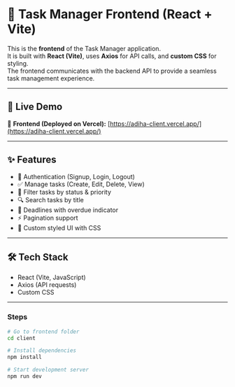 # 🎨 Task Manager Frontend (React + Vite)

This is the **frontend** of the Task Manager application.  
It is built with **React (Vite)**, uses **Axios** for API calls, and **custom CSS** for styling.  
The frontend communicates with the backend API to provide a seamless task management experience.

---

## 🚀 Live Demo

🔗 **Frontend (Deployed on Vercel):** [https://adiha-client.vercel.app/](https://adiha-client.vercel.app/) 

---

## ✨ Features

- 🔐 Authentication (Signup, Login, Logout)  
- ✅ Manage tasks (Create, Edit, Delete, View)  
- 🔎 Filter tasks by status & priority  
- 🔍 Search tasks by title  
- 📅 Deadlines with overdue indicator  
- ⚡ Pagination support  
- 🎨 Custom styled UI with CSS  

---

## 🛠️ Tech Stack

- React (Vite, JavaScript)  
- Axios (API requests)  
- Custom CSS  

---


### Steps
```bash
# Go to frontend folder
cd client

# Install dependencies
npm install

# Start development server
npm run dev

